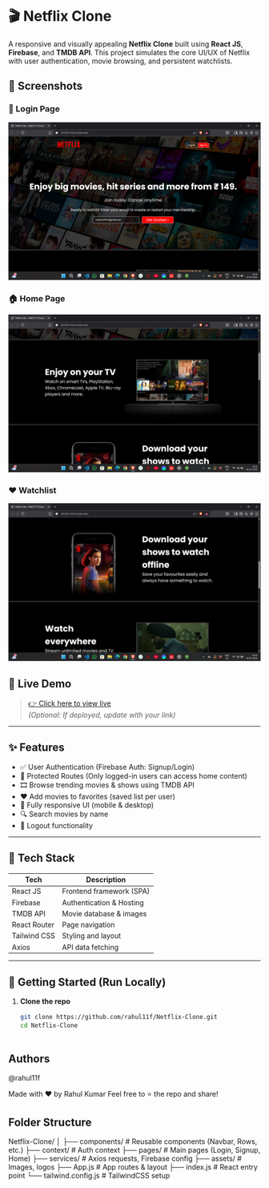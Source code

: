 
# 🎬 Netflix Clone

A responsive and visually appealing **Netflix Clone** built using **React JS**, **Firebase**, and **TMDB API**. This project simulates the core UI/UX of Netflix with user authentication, movie browsing, and persistent watchlists.

## 📸 Screenshots

### 🔐 Login Page
![Login](assets/screenshots/S1.png)

### 🏠 Home Page
![Home](assets/screenshots/S2.png)

### ❤️ Watchlist
![Watchlist](assets/screenshots/S3.png)

## 🔗 Live Demo

> [👉 Click here to view live](https://rahul11f.github.io/Netflix-Clone)  
*(Optional: If deployed, update with your link)*

---

## ✨ Features

- ✅ User Authentication (Firebase Auth: Signup/Login)
- 🔐 Protected Routes (Only logged-in users can access home content)
- 🎞️ Browse trending movies & shows using TMDB API
- ❤️ Add movies to favorites (saved list per user)
- 📱 Fully responsive UI (mobile & desktop)
- 🔍 Search movies by name
- 🔁 Logout functionality

---

## 🔧 Tech Stack

| Tech           | Description                        |
|----------------|------------------------------------|
| React JS       | Frontend framework (SPA)           |
| Firebase       | Authentication & Hosting           |
| TMDB API       | Movie database & images            |
| React Router   | Page navigation                    |
| Tailwind CSS   | Styling and layout                 |
| Axios          | API data fetching                  |

---

## 🚀 Getting Started (Run Locally)

1. **Clone the repo**
   ```bash
   git clone https://github.com/rahul11f/Netflix-Clone.git
   cd Netflix-Clone



## Authors
@rahul11f

Made with ❤️ by Rahul Kumar
Feel free to ⭐ the repo and share!
## Folder Structure

Netflix-Clone/
│
├── components/         # Reusable components (Navbar, Rows, etc.)
├── context/            # Auth context
├── pages/              # Main pages (Login, Signup, Home)
├── services/           # Axios requests, Firebase config
├── assets/             # Images, logos
├── App.js              # App routes & layout
├── index.js            # React entry point
└── tailwind.config.js  # TailwindCSS setup
